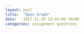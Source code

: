 ```yaml
---
layout: post
title:  "Open Graph"
date:   2017-11-16 12:44:00 +0100
categories: assignment questions
---
```

